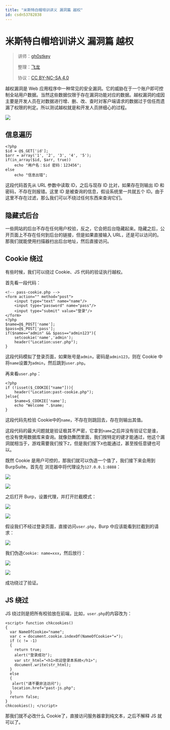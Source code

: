 ```yaml
---
title: "米斯特白帽培训讲义 漏洞篇 越权"
id: csdn53782838
---
```


# 米斯特白帽培训讲义 漏洞篇 越权

> 讲师：[gh0stkey](https://www.zhihu.com/people/gh0stkey/answers)
> 
> 整理：[飞龙](https://github.com/)
> 
> 协议：[CC BY-NC-SA 4.0](http://creativecommons.org/licenses/by-nc-sa/4.0/)

越权漏洞是 Web 应用程序中一种常见的安全漏洞。它的威胁在于一个账户即可控制全站用户数据。当然这些数据仅限于存在漏洞功能对应的数据。越权漏洞的成因主要是开发人员在对数据进行增、删、改、查时对客户端请求的数据过于信任而遗漏了权限的判定。所以测试越权就是和开发人员拼细心的过程。

![](../img/2d905cfff12bd678cac98fc0619875aa.png)

## 信息遍历

```
<?php
$id = @$_GET['id'];
$arr = array('1', '2', '3', '4', '5');
if(in_array($id, $arr, true)) 
    echo "用户名：$id 密码：123456";
else
    echo "信息出错";
```

这段代码首先从 URL 参数中读取 ID，之后与现存 ID 比对，如果存在则输出 ID 和密码，不存在则报错。这里 ID 是被查询的信息，假设系统里一共就五个 ID。由于这里不存在过滤，那么我们可以不绕过任何东西来查询它们。

## 隐藏式后台

一些网站的后台不存在任何用户校验，反之，它会把后台隐藏起来。隐藏之后，公开页面上不存在任何到后台的链接，但是如果直接输入 URL，还是可以访问的。那我们就能使用扫描器扫出后台地址，然后直接访问。

## Cookie 绕过

有些时候，我们可以绕过 Cookie、JS 代码的验证执行越权。

首先看一段代码：

```
<!-- pass-cookie.php -->
<form action="" method="post">
    <input type="text" name="name"/>
    <input type="password" name="pass"/>
    <input type="submit" value="登录"/>
</form>
<?php
$name=@$_POST['name'];
$pass=@$_POST['pass'];
if($name=="admin" && $pass=="admin123"){
    setcookie('name','admin');
    header("Location:user.php");
}
```

这段代码模拟了登录页面，如果账号是`admin`，密码是`admin123`，则在 Cookie 中将`name`设置为`admin`，然后跳到`user.php`。

再来看`user.php`：

```
<?php
if (!isset($_COOKIE["name"])){
    header("Location:past-cookie.php");
}else{
    $name=$_COOKIE['name'];
    echo "Welcome ".$name;
}
```

这段代码先检验 Cookie中的`name`，不存在则跳回去，存在则输出其值。

这段代码的最大问题就是验证极其不严密，它拿到`name`之后并没有验证它是谁，也没有使用数据库来查询。就像劲舞团里面，我们按特定的键才能通过，他这个漏洞就相当于，游戏需要我们按下`Z`，但是我们按下`X`也能通过，甚至按任意键也可以。

既然 Cookie 是用户可控的，那我们就可以伪造一个值了，我们接下来会用到 BurpSuite。首先在 浏览器中将代理设为`127.0.0.1:8888`：

![](../img/367ac3ae19f8685a2475cda0ec88b524.png)

![](../img/85d1e9674a315041dada248bb352a883.png)

之后打开 Burp，设置代理，并打开拦截模式：

![](../img/5609e33dcf07d7d5fa9a1b93320c1092.png)

![](../img/ea6fd9b7287baf76e556361c8e28112d.png)

假设我们不经过登录页面，直接访问`user.php`，Burp 中应该能看到拦截到的请求：

![](../img/afd32d82033140dea94f3931acda5892.png)

我们伪造`Cookie: name=xxx`，然后放行：

![](../img/e0830aaf9996eca7330e0b0e268f6f0e.png)

![](../img/44d138c15cc190a3c099ba8db8630e7f.png)

成功绕过了验证。

## JS 绕过

JS 绕过则是把所有校验放在前端，比如，`user.php`的内容改为：

```
<script> function chkcookies()
{
  var NameOfCookie="name";
  var c = document.cookie.indexOf(NameOfCookie+"="); 
  if (c != -1)
  {
    return true;
    alert("登录成功");
    var str_html="<h1>欢迎登录本系统</h1>";
    document.write(str_html);
  }
  else
  {
   alert("请不要非法访问");
   location.href="past-js.php";
  }
  return false;
}
chkcookies(); </script>
```

那我们就不必改什么 Cookie了，直接访问服务器拿到纯文本，之后不解释 JS 就可以了。